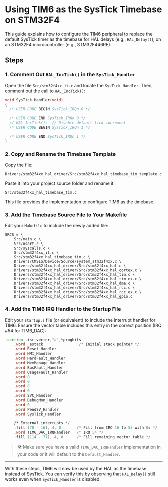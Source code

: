 # Using TIM6 as the SysTick Timebase on STM32F4

This guide explains how to configure the TIM6 peripheral to replace the default SysTick timer as the timebase for HAL delays (e.g., `HAL_Delay()`), on an STM32F4 microcontroller (e.g., STM32F446RE).

## Steps

### 1. Comment Out `HAL_IncTick()` in the `SysTick_Handler`

Open the file `Src/stm32f4xx_it.c` and locate the `SysTick_Handler`. Then, comment out the call to `HAL_IncTick()`:

```c
void SysTick_Handler(void)
{
  /* USER CODE BEGIN SysTick_IRQn 0 */

  /* USER CODE END SysTick_IRQn 0 */
  // HAL_IncTick();  // Disable default tick increment
  /* USER CODE BEGIN SysTick_IRQn 1 */

  /* USER CODE END SysTick_IRQn 1 */
}
```

### 2. Copy and Rename the Timebase Template

Copy the file:

```
Drivers/stm32f4xx_hal_driver/Src/stm32f4xx_hal_timebase_tim_template.c
```

Paste it into your project source folder and rename it:

```
Src/stm32f4xx_hal_timebase_tim.c
```

This file provides the implementation to configure TIM6 as the timebase.

### 3. Add the Timebase Source File to Your Makefile

Edit your `Makefile` to include the newly added file:

```make
SRCS = \
    Src/main.c \
    Src/usart.c \
    Src/syscalls.c \
    Src/stm32f4xx_it.c \
    Src/stm32f4xx_hal_timebase_tim.c \
    Drivers/CMSIS/Device/Source/system_stm32f4xx.c \
    Drivers/stm32f4xx_hal_driver/Src/stm32f4xx_hal.c \
    Drivers/stm32f4xx_hal_driver/Src/stm32f4xx_hal_cortex.c \
    Drivers/stm32f4xx_hal_driver/Src/stm32f4xx_hal_tim.c \
    Drivers/stm32f4xx_hal_driver/Src/stm32f4xx_hal_tim_ex.c \
    Drivers/stm32f4xx_hal_driver/Src/stm32f4xx_hal_dma.c \
    Drivers/stm32f4xx_hal_driver/Src/stm32f4xx_hal_rcc.c \
    Drivers/stm32f4xx_hal_driver/Src/stm32f4xx_hal_rcc_ex.c \
    Drivers/stm32f4xx_hal_driver/Src/stm32f4xx_hal_gpio.c
```

### 4. Add the TIM6 IRQ Handler to the Startup File

Edit your `startup.s` file (or equivalent) to include the interrupt handler for TIM6. Ensure the vector table includes this entry in the correct position (IRQ #54 for TIM6\_DAC):

```asm
.section .isr_vector,"a",%progbits
    .word _estack                /* Initial stack pointer */
    .word Reset_Handler
    .word NMI_Handler
    .word HardFault_Handler
    .word MemManage_Handler
    .word BusFault_Handler
    .word UsageFault_Handler
    .word 0
    .word 0
    .word 0
    .word 0
    .word SVC_Handler
    .word DebugMon_Handler
    .word 0
    .word PendSV_Handler
    .word SysTick_Handler

    /* External interrupts */
    .fill (70 - 16), 4, 0       /* Fill from IRQ 16 to 53 with 0s */
    .word TIM6_DAC_IRQHandler   /* IRQ 54 */
    .fill (114 - 71), 4, 0      /* Fill remaining vector table */
```

> 🛠️ Make sure you have a valid `TIM6_DAC_IRQHandler` implementation in your code or it will default to the `Default_Handler`.

---

With these steps, TIM6 will now be used by the HAL as the timebase instead of SysTick. You can verify this by observing that `HAL_Delay()` still works even when `SysTick_Handler` is disabled.
